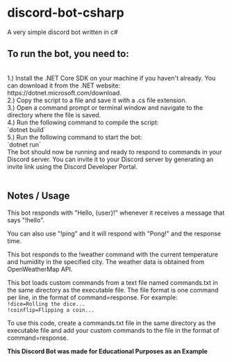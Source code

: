 # discord-bot-csharp
A very simple discord bot written in c#

## To run the bot, you need to:
<br>
1.) Install the .NET Core SDK on your machine if you haven't already. You can download it from the .NET website: https://dotnet.microsoft.com/download.<br>
2.) Copy the script to a file and save it with a .cs file extension.<br>
3.) Open a command prompt or terminal window and navigate to the directory where the file is saved.<br>
4.) Run the following command to compile the script:<br>
`dotnet build`<br>
5.) Run the following command to start the bot:<br>
`dotnet run`
<br>
The bot should now be running and ready to respond to commands in your Discord server. You can invite it to your Discord server by generating an invite link using the Discord Developer Portal.
<br><br>

## Notes / Usage

This bot responds with "Hello, {user}!" whenever it receives a message that says "!hello".<br>

You can also use "!ping" and it will respond with "Pong!" and the response time.<br>

This bot responds to the !weather command with the current temperature and humidity in the specified city. The weather data is obtained from OpenWeatherMap API.<br>

This bot loads custom commands from a text file named commands.txt in the same directory as the executable file. The file format is one command per line, in the format of command=response. For example:<br>
`!dice=Rolling the dice...`<br>
`!coinflip=Flipping a coin...`<br>

To use this code, create a commands.txt file in the same directory as the executable file and add your custom commands to the file in the format of command=response.


**This Discord Bot was made for Educational Purposes as an Example**
